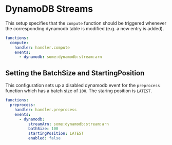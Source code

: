 <!--
title: DynamoDB Streams configuration docs
menuText: DynamoDB Streams config
layout: Doc
-->

# DynamoDB Streams

This setup specifies that the `compute` function should be triggered whenever the corresponding dynamodb table is modified (e.g. a new entry is added).

```yml
functions:
  compute:
    handler: handler.compute
    events:
      - dynamodb: some:dynamodb:stream:arn
```

## Setting the BatchSize and StartingPosition

This configuration sets up a disabled dynamodb event for the `preprocess` function which has a batch size of `100`. The staring position is
`LATEST`.

```yml
functions:
  preprocess:
    handler: handler.preprocess
    events:
      - dynamodb:
          streamArn: some:dynamodb:stream:arn
          bathSize: 100
          startingPosition: LATEST
          enabled: false
```
